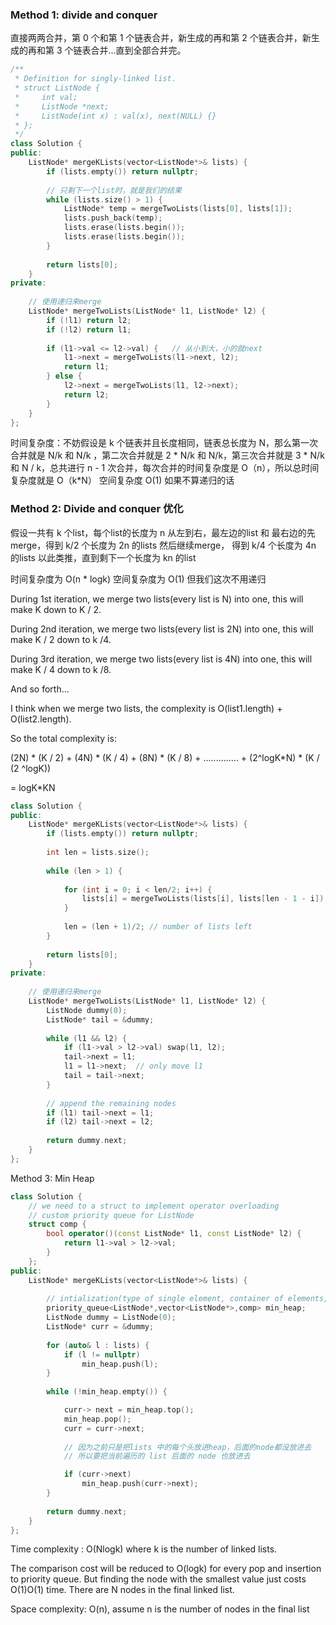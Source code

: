 ### Method 1: divide and conquer

直接两两合并，第 0 个和第 1 个链表合并，新生成的再和第 2 个链表合并，新生成的再和第 3 个链表合并...直到全部合并完。
```cpp
/**
 * Definition for singly-linked list.
 * struct ListNode {
 *     int val;
 *     ListNode *next;
 *     ListNode(int x) : val(x), next(NULL) {}
 * };
 */
class Solution {
public:
    ListNode* mergeKLists(vector<ListNode*>& lists) {
        if (lists.empty()) return nullptr;
        
        // 只剩下一个list时，就是我们的结果
        while (lists.size() > 1) {
            ListNode* temp = mergeTwoLists(lists[0], lists[1]);
            lists.push_back(temp);
            lists.erase(lists.begin());
            lists.erase(lists.begin());
        }
        
        return lists[0];
    }
private:
    
    // 使用递归来merge
    ListNode* mergeTwoLists(ListNode* l1, ListNode* l2) {
        if (!l1) return l2;
        if (!l2) return l1;
        
        if (l1->val <= l2->val) {   // 从小到大，小的就next
            l1->next = mergeTwoLists(l1->next, l2);
            return l1;
        } else {
            l2->next = mergeTwoLists(l1, l2->next);
            return l2;
        }
    }
};
```
时间复杂度：不妨假设是 k 个链表并且长度相同，链表总长度为 N，那么第一次合并就是 N/k 和 N/k ，第二次合并就是 2 * N/k 和 N/k，第三次合并就是 3 * N/k 和 N / k，总共进行 n - 1 次合并，每次合并的时间复杂度是 O（n），所以总时间复杂度就是
O（k*N）
空间复杂度 O(1) 如果不算递归的话

### Method 2: Divide and conquer 优化
假设一共有 k 个list，每个list的长度为 n
从左到右，最左边的list 和 最右边的先merge，得到 k/2 个长度为 2n 的lists
然后继续merge， 得到 k/4 个长度为 4n 的lists
以此类推，直到剩下一个长度为 kn 的list

时间复杂度为 O(n * logk)
空间复杂度为 O(1)   但我们这次不用递归

During 1st iteration, we merge two lists(every list is N) into one, this will make K down to K / 2.

During 2nd iteration, we merge two lists(every list is 2N) into one, this will make K / 2 down to k /4.

During 3rd iteration, we merge two lists(every list is 4N) into one, this will make K / 4 down to k /8.

And so forth...

I think when we merge two lists, the complexity is O(list1.length) + O(list2.length).

So the total complexity is:

(2N) * (K / 2) + 
(4N) * (K / 4) + 
(8N) * (K / 8) + 
.............. + 
(2^logK*N) * (K / (2 ^logK)) 

= logK*KN

```cpp
class Solution {
public:
    ListNode* mergeKLists(vector<ListNode*>& lists) {
        if (lists.empty()) return nullptr;
        
        int len = lists.size();
        
        while (len > 1) {
            
            for (int i = 0; i < len/2; i++) {
                lists[i] = mergeTwoLists(lists[i], lists[len - 1 - i]);   
            }
            
            len = (len + 1)/2; // number of lists left
        }
        
        return lists[0];
    }
private:
    
    // 使用递归来merge
    ListNode* mergeTwoLists(ListNode* l1, ListNode* l2) {
        ListNode dummy(0);
        ListNode* tail = &dummy;
        
        while (l1 && l2) {
            if (l1->val > l2->val) swap(l1, l2);
            tail->next = l1;
            l1 = l1->next;  // only move l1
            tail = tail->next;
        }
        
        // append the remaining nodes
        if (l1) tail->next = l1;
        if (l2) tail->next = l2;
        
        return dummy.next;
    }
};
```

Method 3: Min Heap
```cpp
class Solution {
    // we need to a struct to implement operator overloading
    // custom priority queue for ListNode
    struct comp {
        bool operator()(const ListNode* l1, const ListNode* l2) {
            return l1->val > l2->val;
        }
    };
public:
    ListNode* mergeKLists(vector<ListNode*>& lists) {
        
        // intialization(type of single element, container of elements, compare function)
        priority_queue<ListNode*,vector<ListNode*>,comp> min_heap;
        ListNode dummy = ListNode(0);
        ListNode* curr = &dummy;
        
        for (auto& l : lists) {
            if (l != nullptr)
                min_heap.push(l);
        }
        
        while (!min_heap.empty()) {

            curr-> next = min_heap.top();
            min_heap.pop();
            curr = curr->next;
            
            // 因为之前只是把lists 中的每个头放进heap，后面的node都没放进去
            // 所以要把当前遍历的 list 后面的 node 也放进去

            if (curr->next)
                min_heap.push(curr->next);
        }
        
        return dummy.next;
    }
};
```

Time complexity : O(Nlogk) where k is the number of linked lists.

The comparison cost will be reduced to O(logk) for every pop and insertion to priority queue. But finding the node with the smallest value just costs O(1)O(1) time.
There are N nodes in the final linked list.

Space complexity: 
O(n), assume n is the number of nodes in the final list